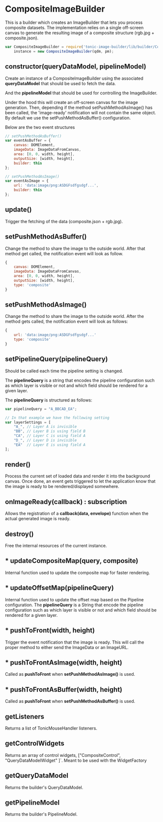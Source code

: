 # CompositeImageBuilder

This is a builder which creates an ImageBuilder that lets you process composite
datasets. The implementation relies on a single off-screen canvas to generate the
resulting image of a composite structure (rgb.jpg + composite.json).

```js
var CompositeImageBuilder = require('tonic-image-builder/lib/builder/Composite'),
    instance = new CompositeImageBuilder(qdm, pm);
```

## constructor(queryDataModel, pipelineModel)

Create an instance of a CompositeImageBuilder using the associated
__queryDataModel__ that should be used to fetch the data.

And the __pipelineModel__ that should be used for controlling the ImageBuilder.

Under the hood this will create an off-screen canvas for the image generation.
Then, depending if the method setPushMethodAsImage() has been called,
the 'image-ready' notification will not contain the same object.
By default we use the setPushMethodAsBuffer() configuration.

Below are the two event structures

```js
// setPushMethodAsBuffer()
var eventAsBuffer = {
    canvas: DOMElement,
    imageData: ImageDataFromCanvas,
    area: [0, 0, width, height],
    outputSize: [width, height],
    builder: this
};

// setPushMethodAsImage()
var eventAsImage = {
    url: 'data:image/png:ASDGFsdfgsdgf...',
    builder: this
};
```

## update()

Trigger the fetching of the data (composite.json + rgb.jpg).

## setPushMethodAsBuffer()

Change the method to share the image to the outside world.
After that method get called, the notification event will look as follow.

```js
{
    canvas: DOMElement,
    imageData: ImageDataFromCanvas,
    area: [0, 0, width, height],
    outputSize: [width, height],
    type: 'composite'
}
```

## setPushMethodAsImage()

Change the method to share the image to the outside world.
After the method gets called, the notification event will look as follows:

```js
{
    url: 'data:image/png:ASDGFsdfgsdgf...'
    type: 'composite'
}
```

## setPipelineQuery(pipelineQuery)

Should be called each time the pipeline setting is changed.

The __pipelineQuery__ is a string that encodes the pipeline configuration such as
which layer is visible or not and which field should be rendered for a given layer.

The __pipelineQuery__ is structured as follows:

```js
var pipelineQuery = "A_BBCAD_EA";

// In that example we have the following setting
var layerSettings = [
    "A_", // Layer A is invisible
    "BB", // Layer B is using field B
    "CA", // Layer C is using field A
    "D_", // Layer D is invisible
    "EA"  // Layer E is using field A
];
```

## render()

Process the current set of loaded data and render it into the background canvas.
Once done, an event gets triggered to let the application know that the image is
ready to be rendered/displayed somewhere.

## onImageReady(callback) : subscription

Allows the registration of a __callback(data, envelope)__ function when the
actual generated image is ready.

## destroy()

Free the internal resources of the current instance.

## * updateCompositeMap(query, composite)

Internal function used to update the composite map for faster rendering.

## * updateOffsetMap(pipelineQuery)

Internal function used to update the offset map based on the Pipeline configuration.
The __pipelineQuery__ is a String that encode the pipeline configuration such as
which layer is visible or not and which field should be rendered for a given layer.

## * pushToFront(width, height)

Trigger the event notification that the image is ready. This will call the proper
method to either send the ImageData or an ImageURL.

## * pushToFrontAsImage(width, height)

Called as __pushToFront__ when __setPushMethodAsImage()__ is used.

## * pushToFrontAsBuffer(width, height)

Called as __pushToFront__ when __setPushMethodAsBuffer()__ is used.

## getListeners

Returns a list of TonicMouseHandler listeners.

## getControlWidgets

Returns an array of control widgets, ["CompositeControl",
"QueryDataModelWidget" ]`. Meant to be used with the WidgetFactory

## getQueryDataModel

Returns the builder's QueryDataModel.

## getPipelineModel

Returns the builder's PipelineModel.
